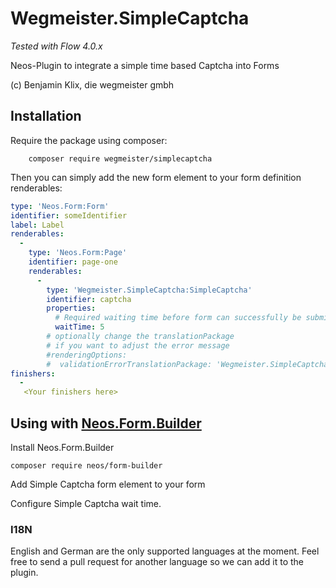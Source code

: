 # Wegmeister.SimpleCaptcha
*Tested with Flow 4.0.x*

Neos-Plugin to integrate a simple time based Captcha into Forms

(c) Benjamin Klix, die wegmeister gmbh


## Installation

Require the package using composer:
```
    composer require wegmeister/simplecaptcha
```

Then you can simply add the new form element to your form definition renderables:
```yaml
type: 'Neos.Form:Form'
identifier: someIdentifier
label: Label
renderables:
  -
    type: 'Neos.Form:Page'
    identifier: page-one
    renderables:
      -
        type: 'Wegmeister.SimpleCaptcha:SimpleCaptcha'
        identifier: captcha
        properties:
          # Required waiting time before form can successfully be submitted:
          waitTime: 5
        # optionally change the translationPackage
        # if you want to adjust the error message
        #renderingOptions:
        #  validationErrorTranslationPackage: 'Wegmeister.SimpleCaptcha'
finishers:
  -
   <Your finishers here>
```
## Using with [Neos.Form.Builder](https://github.com/neos/form-builder)

Install Neos.Form.Builder
```
composer require neos/form-builder
```

Add Simple Captcha form element to your form

Configure Simple Captcha wait time.

### I18N

English and German are the only supported languages at the moment. Feel free to send a pull request for another language so we can add it to the plugin.



